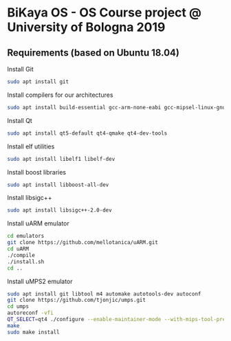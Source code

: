 # BiKaya OS - OS Course project @ University of Bologna 2019

## Requirements (based on Ubuntu 18.04)

Install Git
```bash
sudo apt install git
```

Install compilers for our architectures
```bash
sudo apt install build-essential gcc-arm-none-eabi gcc-mipsel-linux-gnu
```

Install Qt
```bash
sudo apt install qt5-default qt4-qmake qt4-dev-tools
```

Install elf utilities
```bash
sudo apt install libelf1 libelf-dev
```

Install boost libraries
```bash
sudo apt install libboost-all-dev
```

Install libsigc++ 
```bash
sudo apt install libsigc++-2.0-dev 
```

Install uARM emulator
```bash
cd emulators
git clone https://github.com/mellotanica/uARM.git
cd uARM
./compile
./install.sh
cd ..
```

Install uMPS2 emulator
```bash
sudo apt install git libtool m4 automake autotools-dev autoconf
git clone https://github.com/tjonjic/umps.git
cd umps
autoreconf -vfi
QT_SELECT=qt4 ./configure --enable-maintainer-mode --with-mips-tool-prefix=mipsel-linux-gnu-
make
sudo make install
```
